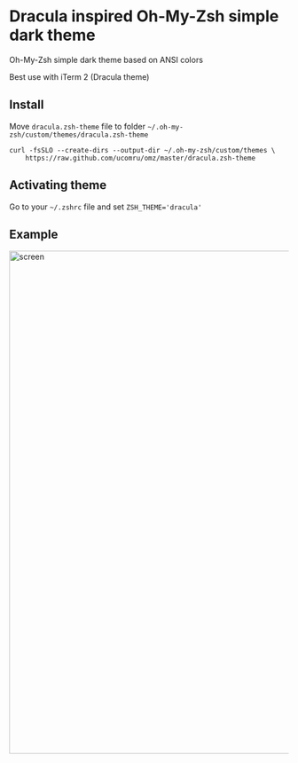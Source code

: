 # Dracula inspired Oh-My-Zsh simple dark theme

Oh-My-Zsh simple dark theme based on ANSI colors

Best use with iTerm 2 (Dracula theme)

## Install

Move `dracula.zsh-theme` file to folder `~/.oh-my-zsh/custom/themes/dracula.zsh-theme`

    curl -fsSLO --create-dirs --output-dir ~/.oh-my-zsh/custom/themes \
        https://raw.github.com/ucomru/omz/master/dracula.zsh-theme

## Activating theme

Go to your `~/.zshrc` file and set `ZSH_THEME='dracula'`

## Example

<img alt="screen" src="https://user-images.githubusercontent.com/101626426/230480917-1c227f55-1d3e-4b0d-849f-c0d6f10b69a0.png" width="907">

